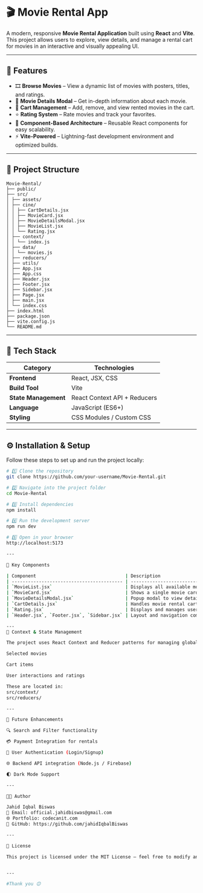 # 🎬 Movie Rental App

A modern, responsive **Movie Rental Application** built using **React** and **Vite**.  
This project allows users to explore, view details, and manage a rental cart for movies in an interactive and visually appealing UI.

---

## 🚀 Features

- 🎞️ **Browse Movies** – View a dynamic list of movies with posters, titles, and ratings.  
- 🧾 **Movie Details Modal** – Get in-depth information about each movie.  
- 🛒 **Cart Management** – Add, remove, and view rented movies in the cart.  
- ⭐ **Rating System** – Rate movies and track your favorites.  
- 🧩 **Component-Based Architecture** – Reusable React components for easy scalability.  
- ⚡ **Vite-Powered** – Lightning-fast development environment and optimized builds.

---

## 🧱 Project Structure

```
Movie-Rental/
├── public/
├── src/
│ ├── assets/
│ ├── cine/
│ │ ├── CartDetails.jsx
│ │ ├── MovieCard.jsx
│ │ ├── MovieDetailsModal.jsx
│ │ ├── MovieList.jsx
│ │ └── Rating.jsx
│ ├── context/
│ │ └── index.js
│ ├── data/
│ │ └── movies.js
│ ├── reducers/
│ ├── utils/
│ ├── App.jsx
│ ├── App.css
│ ├── Header.jsx
│ ├── Footer.jsx
│ ├── Sidebar.jsx
│ ├── Page.jsx
│ ├── main.jsx
│ └── index.css
├── index.html
├── package.json
├── vite.config.js
└── README.md
```
---

## 🧠 Tech Stack

| Category | Technologies |
|-----------|---------------|
| **Frontend** | React, JSX, CSS |
| **Build Tool** | Vite |
| **State Management** | React Context API + Reducers |
| **Language** | JavaScript (ES6+) |
| **Styling** | CSS Modules / Custom CSS |

---

## ⚙️ Installation & Setup

Follow these steps to set up and run the project locally:

```bash
# 1️⃣ Clone the repository
git clone https://github.com/your-username/Movie-Rental.git

# 2️⃣ Navigate into the project folder
cd Movie-Rental

# 3️⃣ Install dependencies
npm install

# 4️⃣ Run the development server
npm run dev

# 5️⃣ Open in your browser
http://localhost:5173

---

📁 Key Components

| Component                                 | Description                                      |
| ----------------------------------------- | ------------------------------------------------ |
| `MovieList.jsx`                           | Displays all available movies.                   |
| `MovieCard.jsx`                           | Shows a single movie card with poster and title. |
| `MovieDetailsModal.jsx`                   | Popup modal to view detailed movie info.         |
| `CartDetails.jsx`                         | Handles movie rental cart operations.            |
| `Rating.jsx`                              | Displays and manages user ratings.               |
| `Header.jsx`, `Footer.jsx`, `Sidebar.jsx` | Layout and navigation components.                |

---
🧩 Context & State Management

The project uses React Context and Reducer patterns for managing global states such as:

Selected movies

Cart items

User interactions and ratings

These are located in:
src/context/
src/reducers/

---

🧠 Future Enhancements

🔍 Search and Filter functionality

💳 Payment Integration for rentals

🔐 User Authentication (Login/Signup)

🌐 Backend API integration (Node.js / Firebase)

🌓 Dark Mode Support

---

🧑‍💻 Author

Jahid Iqbal Biswas
📧 Email: official.jahidbiswas@gmail.com
🌐 Portfolio: codecanit.com
💼 GitHub: https://github.com/jahidIqbalBiswas

---

🪪 License

This project is licensed under the MIT License – feel free to modify and use it for personal or commercial projects.


---

#Thank you 😊
